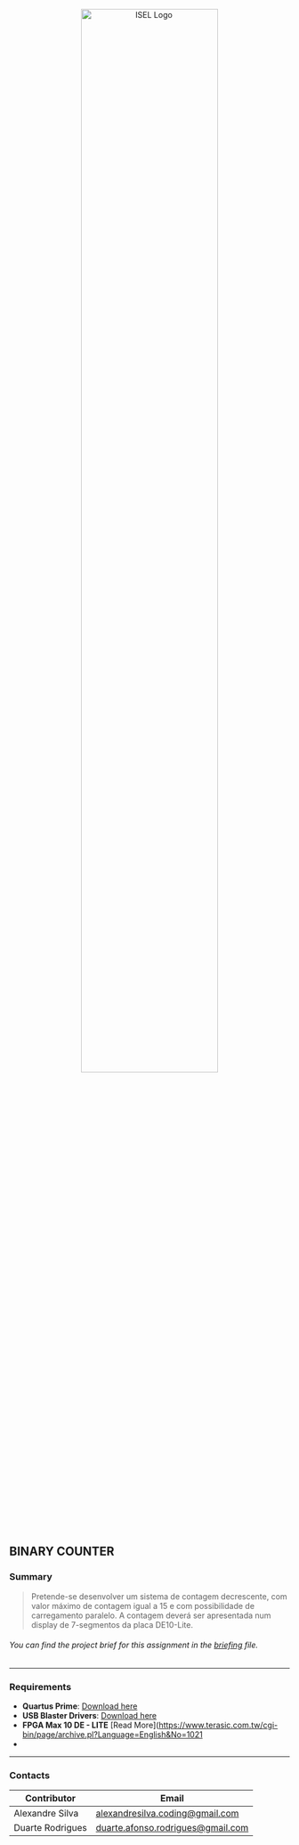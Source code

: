 <p align="center">
  <img src="https://www.isel.pt/sites/default/files/001_imagens_isel/Logotipos/logo_ISEL_principal_Branco.png" alt="ISEL Logo" width="70%">
</p>


## BINARY COUNTER

### Summary
> Pretende-se desenvolver um sistema de contagem decrescente, com valor máximo de contagem igual a 15
e com possibilidade de carregamento paralelo. A contagem deverá ser apresentada num display de
7-segmentos da placa DE10-Lite.
###### You can find the project brief for this assignment in the [briefing](docs/assignment.pdf) file.


---

### **Requirements**
- **Quartus Prime**: [Download here](https://www.intel.com.br/content/www/br/pt/products/details/fpga/development-tools/quartus-prime.html)
- **USB Blaster Drivers**: [Download here](https://2425moodle.isel.pt/pluginfile.php/1249818/mod_folder/content/0/Material%20de%20apoio/usb-blaster.zip?forcedownload=1)
- **FPGA Max 10 DE - LITE** [Read More](https://www.terasic.com.tw/cgi-bin/page/archive.pl?Language=English&No=1021
- 
---

### Contacts

| Contributor        | Email                      |
|--------------------|----------------------------|
| Alexandre Silva    | alexandresilva.coding@gmail.com     |
| Duarte Rodrigues   | duarte.afonso.rodrigues@gmail.com    |

